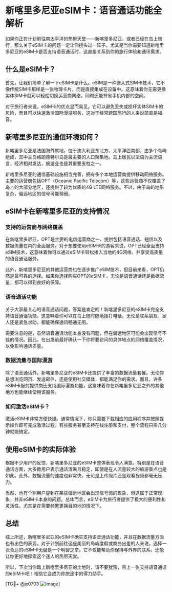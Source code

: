 # 新喀里多尼亚eSIM卡：语音通话功能全解析

如果你正在计划前往南太平洋的热带天堂——新喀里多尼亚，或者已经在岛上旅行，那么关于eSIM卡的问题一定让你挠头过一阵子。尤其是当你需要知道新喀里多尼亚的eSIM卡是否支持语音通话时，这直接关系到你的旅行体验和通讯需求。

## 什么是eSIM卡？

首先，让我们简单了解一下eSIM卡是什么。eSIM是一种嵌入式SIM卡技术，它不像传统SIM卡那样是一张物理卡片，而是直接集成在设备中。这意味着你无需更换实体SIM卡就可以轻松切换运营商网络，同时还能节省手机内部的空间。

对于旅行者来说，eSIM卡的优点显而易见。它可以避免丢失或损坏实体SIM卡的风险，而且可以快速激活国际漫游服务，这对于经常跨国旅行的人来说简直是福音。

## 新喀里多尼亚的通信环境如何？

新喀里多尼亚是法国海外属地，位于澳大利亚东北方、太平洋西南部，由多个岛屿组成，其中主岛格朗德特尔岛是最主要的人口聚集地。岛上居民以法语为主流语言，经济相对发达，旅游业也是其重要支柱之一。

新喀里多尼亚的通信基础设施相当完善，拥有多个本地运营商提供移动网络服务。主要的运营商包括OPT（Oceanic Pacific Telecom）等，这些运营商不仅覆盖了岛上的大部分地区，还提供了较为优质的4G LTE网络服务。不过，由于岛屿地形复杂，偏远地区的信号可能稍弱。

## eSIM卡在新喀里多尼亚的支持情况

### 支持的运营商与网络覆盖

在新喀里多尼亚，OPT是主要的电信运营商之一，提供包括语音通话、短信以及数据流量在内的全面服务。对于想要使用eSIM卡的游客来说，OPT已经全面支持eSIM技术，这意味着你可以通过eSIM卡轻松接入当地的4G网络，并享受高质量的语音通话服务。

此外，新喀里多尼亚的其他运营商也在逐步推广eSIM技术，但目前来看，OPT仍然是最可靠的选择。如果你选择购买OPT的eSIM卡，无论是语音通话还是数据流量，都可以得到良好的保障。

### 语音通话功能

关于大家最关心的语音通话问题，答案是肯定的！新喀里多尼亚的eSIM卡完全支持语音通话功能。这意味着你可以在岛上随时随地拨打电话，无论是联系朋友、家人还是紧急求助，都能确保通讯畅通无阻。

需要注意的是，虽然语音通话功能本身没有问题，但在偏远地区可能会出现信号不佳的情况。因此，在出发前最好确认一下你将要访问的具体地点的网络覆盖情况，以免影响通话质量。

### 数据流量与国际漫游

除了语音通话外，新喀里多尼亚的eSIM卡还提供了丰富的数据流量套餐。无论你是想浏览网页、发送邮件，还是使用社交媒体，都能满足你的需求。而且，许多eSIM卡服务提供商还支持国际漫游功能，这意味着你在新喀里多尼亚之外的其他地方也能继续使用该服务。

### 如何激活eSIM卡？

激活eSIM卡非常方便快捷。通常情况下，你只需要下载相应的应用程序并按照提示操作即可完成激活过程。有些服务甚至支持在线注册和支付，整个流程只需几分钟就能搞定。

## 使用eSIM卡的实际体验

根据不少用户的反馈，新喀里多尼亚的eSIM卡整体表现令人满意。特别是在语音通话方面，大多数用户表示通话清晰且稳定，即使是在人流量较大的旅游景点也是如此。此外，数据流量的速度也非常快，无论是上传照片还是观看视频都毫无压力。

当然，也有个别用户提到在某些偏远地区会出现信号弱的现象，但这属于正常现象，并非eSIM卡本身的问题。总体而言，eSIM卡为旅行者提供了极大的便利性和灵活性，尤其是在需要频繁更换目的地的情况下。

## 总结

综上所述，新喀里多尼亚的eSIM卡确实支持语音通话功能，并且在数据流量方面也有出色的表现。对于计划前往这座美丽的岛屿度假或商务出差的人来说，选择一张合适的eSIM卡无疑是一个明智之举。它不仅能帮助你保持与外界的联系，还能让你更好地探索这个迷人的热带天堂。

所以，下次当你踏上新喀里多尼亚的土地时，请不要犹豫，带上一张支持语音通话的eSIM卡吧！相信它会成为你旅途中的得力助手。

[TG💪+ @jx0703 ![Image](https://github.com/user-attachments/assets/dbca1d08-cadb-493c-b0ec-ad6f7a83f270)]
